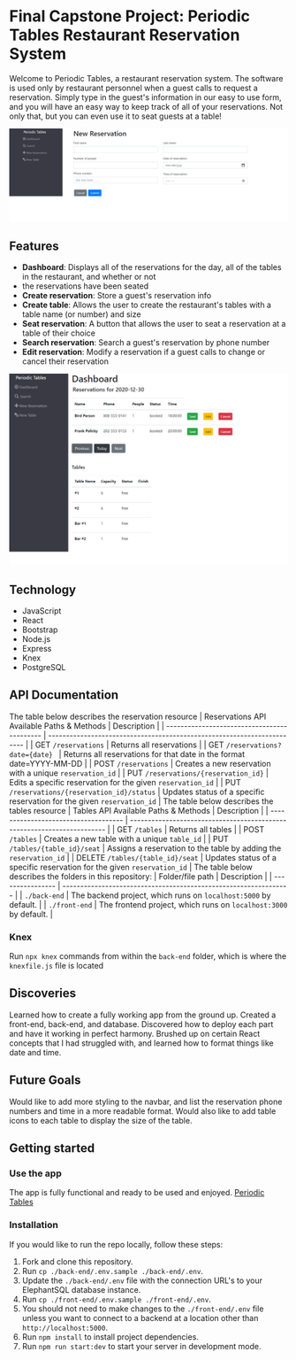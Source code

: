 # Final Capstone Project: Periodic Tables Restaurant Reservation System

Welcome to Periodic Tables, a restaurant reservation system. The software is used only by restaurant personnel when a 
guest calls to request a reservation. Simply type in the guest's information in our easy to use form, and you will have 
an easy way to keep track of all of your reservations. Not only that, but you can even use it to seat guests at a table!


![Dashboard](/new_reservation.png "Dashboard")

## Features
- **Dashboard**: Displays all of the reservations for the day, all of the tables in the restaurant, and whether or not 
- the reservations have been seated
- **Create reservation**: Store a guest's reservation info
- **Create table**: Allows the user to create the restaurant's tables with a table name (or number) and size
- **Seat reservation**: A button that allows the user to seat a reservation at a table of their choice
- **Search reservation**: Search a guest's reservation by phone number
- **Edit reservation**: Modify a reservation if a guest calls to change or cancel their reservation


![Dashboard](/dashboard.png "Dashboard")

## Technology
- JavaScript
- React
- Bootstrap
- Node.js
- Express
- Knex
- PostgreSQL

## API Documentation
The table below describes the reservation resource
| Reservations API Available Paths & Methods  | Description                                                             |
| ------------------------------------------- | ----------------------------------------------------------------------- |
| GET `/reservations`                         | Returns all reservations                                                |
| GET `/reservations?date={date} `            | Returns all reservations for that date in the format date=YYYY-MM-DD    |
| POST `/reservations`                        | Creates a new reservation with a unique `reservation_id`                |
| PUT `/reservations/{reservation_id}`        | Edits a specific reservation for the given `reservation_id`             |
| PUT `/reservations/{reservation_id}/status` | Updates status of a specific reservation for the given `reservation_id` |
The table below describes the tables resource
| Tables API Available Paths & Methods | Description                                                             |
| ------------------------------------ | ----------------------------------------------------------------------- |
| GET `/tables`                        | Returns all tables                                                      |
| POST `/tables`                       | Creates a new table with a unique `table_id`                            |
| PUT `/tables/{table_id}/seat`        | Assigns a reservation to the table by adding the `reservation_id`       |
| DELETE `/tables/{table_id}/seat`     | Updates status of a specific reservation for the given `reservation_id` |
The table below describes the folders in this repository:
| Folder/file path | Description                                                      |
| ---------------- | ---------------------------------------------------------------- |
| `./back-end`     | The backend project, which runs on `localhost:5000` by default.  |
| `./front-end`    | The frontend project, which runs on `localhost:3000` by default. |

### Knex
Run `npx knex` commands from within the `back-end` folder, which is where the `knexfile.js` file is located

## Discoveries
Learned how to create a fully working app from the ground up. Created a front-end, back-end, and database. Discovered how 
to deploy each part and have it working in perfect harmony. Brushed up on certain React concepts that I had struggled with, 
and learned how to format things like date and time.

## Future Goals
Would like to add more styling to the navbar, and list the reservation phone numbers and time in a more readable format.
Would also like to add table icons to each table to display the size of the table.

## Getting started
### Use the app
The app is fully functional and ready to be used and enjoyed. 
[Periodic Tables](https://periodic-tables-mark-client.herokuapp.com/)

### Installation
If you would like to run the repo locally, follow these steps:
1. Fork and clone this repository.
2. Run `cp ./back-end/.env.sample ./back-end/.env`.
3. Update the `./back-end/.env` file with the connection URL's to your ElephantSQL database instance.
4. Run `cp ./front-end/.env.sample ./front-end/.env`.
5. You should not need to make changes to the `./front-end/.env` file unless you want to connect to a backend at a 
location other than `http://localhost:5000`.
6. Run `npm install` to install project dependencies.
7. Run `npm run start:dev` to start your server in development mode.
